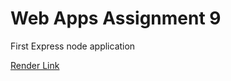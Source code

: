 # Web Apps Assignment 9

First Express node application


[Render Link](https://f2wa23malyala.onrender.com)